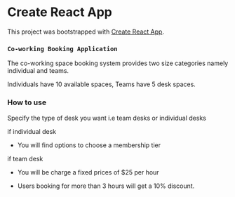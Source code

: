 # Create React App

This project was bootstrapped with [Create React App](https://github.com/facebook/create-react-app).

### `Co-working Booking Application`

The co-working space booking system provides two size categories namely individual and teams.

Individuals have 10 available spaces, Teams have 5 desk spaces.

### How to use
Specify the type of desk you want i.e team desks or individual desks

if individual desk
- You will find options to choose a membership tier

if team desk
- You will be charge a fixed prices of $25 per hour

- Users booking for more than 3 hours will get a 10% discount.

